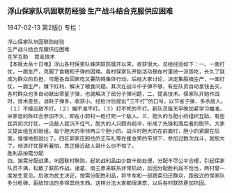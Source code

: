 ### 浮山保家队巩固联防经验  生产战斗结合克服供应困难

1947-02-13
第2版()
专栏：

    浮山保家队巩固联防经验
    生产战斗结合克服供应困难
    互学互助  提高技术
    【本报太岳十日电】浮山各村保家队蛛网联防展开以来，收获很大。总结经验如下：一、一面打仗，一面生产，克服了食粮和子弹的困难。各村保家队开始活动是在村里统一派饭吃，长久了就成为群众的负担，可是各自回家吃又要防碍集体行动。后经大家讨论，决定集股搞生产，一面打仗，一面生产，赚下红利，解决了粮食问题。其次在战斗中子弹不够，有些队员自动拿钱去买，各村群众也多自动献出零星子弹，也就解决了部分子弹问题，二、提高技术。保家队开始作战时，技术差些，消耗子弹多，收获小。经检讨后提出“三不打”的口号，以节省子弹，多杀敌人。（１）不接近敌不打。（２）瞄不准不打。（３）打不死的不打。新队员每天早晚加紧学习瞄准。米家垣的陈红合参加不久，即在小郭村一枪打死一个敌人。三、胆大的与胆小的组织互助。有些民兵初次打仗，一见敌人就沉不住气，胆大的人只顾向前冲，形成了先锋和落后者的脱节。大家又提出组互织助组。每个胆大的带领两三个胆小的。战斗时胆大的在前面打，胆小的紧跟在后面，慢慢地胆就壮了。四区郭家庄胆怯的王存礼等在崔金荣的带领下，参加过数次战斗，就胆大了。他说打仗是听着怕，真正接近敌人就什么也不怕了。
    胜利品按需分配
    四、按需分配战果，巩固联村联防。起初战利品由少数干部处理，分配不尽公平合理，引起保家队员不满，松散了联防作战。诸葛、南王原来联系非常机动，后因分配胜利品不恰当，两村曾一度发生意见。后改为民主决定，按需分配胜利品，将牛车和一部蔬菜归还群众，距敌近的保家队多分枪弹，距敌较远的多得其他东西。这样分法大家都很满意，以后各村联防更加巩固。
